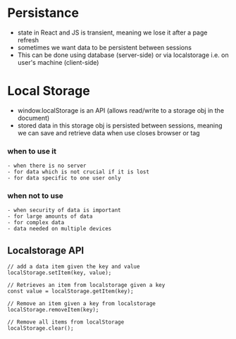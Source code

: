 # Persistance 
* state in React and JS is transient, meaning we lose it after a page refresh 
* sometimes we want data to be persistent between sessions
* This can be done using database (server-side) or via localstorage i.e. on user's machine (client-side)

# Local Storage 
* window.localStorage is an API (allows read/write to a storage obj in the document)
* stored data in this storage obj is persisted between sessions, meaning we can save and retrieve data when use closes browser or tag

### when to use it 
    - when there is no server 
    - for data which is not crucial if it is lost 
    - for data specific to one user only

### when not to use 
    - when security of data is important 
    - for large amounts of data
    - for complex data
    - data needed on multiple devices 

## Localstorage API
```
// add a data item given the key and value
localStorage.setItem(key, value);

// Retrieves an item from localstorage given a key 
const value = localStorage.getItem(key);

// Remove an item given a key from localstorage
localStorage.removeItem(key);

// Remove all items from localStorage
localStorage.clear();
```